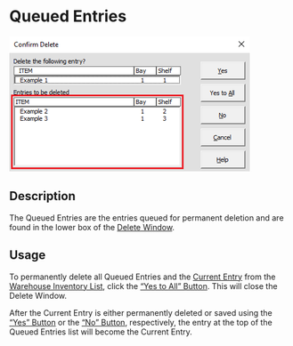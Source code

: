 # Queued Entries

![Alt text](/images/image59.png "Queued Entries")

## Description

The Queued Entries are the entries queued for permanent deletion and are found in the lower box of the [Delete Window](57_delete_window.md).

## Usage

To permanently delete all Queued Entries and the [Current Entry](58_current_entry.md) from the [Warehouse Inventory List](06_warehouse_inventory_list.md), click the [“Yes to All” Button](61_yes_to_all_button.md). This will close the Delete Window.

After the Current Entry is either permanently deleted or saved using the [“Yes” Button](60_yes_button.md) or the [“No” Button](62_no_button.md), respectively, the entry at the top of the Queued Entries list will become the Current Entry.
